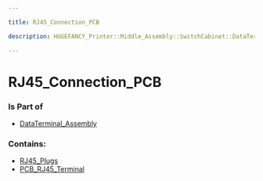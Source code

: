 ```yaml
---

title: RJ45_Connection_PCB

description: HUGEFANCY_Printer::Middle_Assembly::SwitchCabinet::DataTerminal_Assembly::RJ45_Connection_PCB

---
```

# RJ45_Connection_PCB
<script>
    var geoarray = '{"RJ45_Plugs": {}, "PCB_RJ45_Terminal": {}}';
</script>
<script>
    var basepath = '/assets/HUGEFANCY_Printer/Middle_Assembly/SwitchCabinet/DataTerminal_Assembly/RJ45_Connection_PCB/';
</script>
<link rel="stylesheet" href="/css/container.css">

<div id="container"></div>

<!-- these are the required scripts for the three.js scene -->
<script src="/lib/three.min.js"></script>
<script src="/lib/OrbitControls.js"></script>
<script src="/lib/RectAreaLightUniformsLib.js"></script>
<!-- this is your app's lib file -->
<script src="/lib/triceratops_app.js"></script>
### Is Part of
- [DataTerminal_Assembly](../DataTerminal_Assembly)  

### Contains:
- [RJ45_Plugs](./RJ45_Connection_PCB/RJ45_Plugs)  
- [PCB_RJ45_Terminal](./RJ45_Connection_PCB/PCB_RJ45_Terminal)

